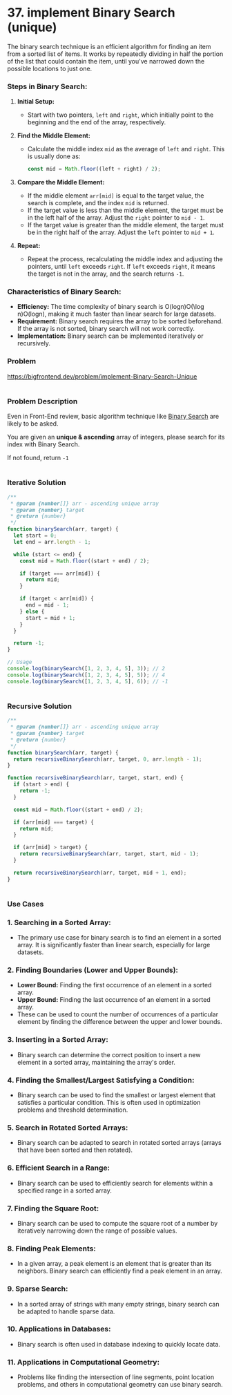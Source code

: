 # 37. implement Binary Search (unique)
The binary search technique is an efficient algorithm for finding an item from a sorted list of items. It works by repeatedly dividing in half the portion of the list that could contain the item, until you've narrowed down the possible locations to just one.

### Steps in Binary Search:

1. **Initial Setup:**
    
    * Start with two pointers, `left` and `right`, which initially point to the beginning and the end of the array, respectively.
2. **Find the Middle Element:**
    
    * Calculate the middle index `mid` as the average of `left` and `right`. This is usually done as:
        
        ```javascript
        const mid = Math.floor((left + right) / 2);
        ```
        
3. **Compare the Middle Element:**
    
    * If the middle element `arr[mid]` is equal to the target value, the search is complete, and the index `mid` is returned.
    * If the target value is less than the middle element, the target must be in the left half of the array. Adjust the `right` pointer to `mid - 1`.
    * If the target value is greater than the middle element, the target must be in the right half of the array. Adjust the `left` pointer to `mid + 1`.
4. **Repeat:**
    
    * Repeat the process, recalculating the middle index and adjusting the pointers, until `left` exceeds `right`. If `left` exceeds `right`, it means the target is not in the array, and the search returns `-1`.


### Characteristics of Binary Search:

* **Efficiency:** The time complexity of binary search is O(log⁡n)O(\log n)O(logn), making it much faster than linear search for large datasets.
* **Requirement:** Binary search requires the array to be sorted beforehand. If the array is not sorted, binary search will not work correctly.
* **Implementation:** Binary search can be implemented iteratively or recursively.

### Problem

https://bigfrontend.dev/problem/implement-Binary-Search-Unique

#

### Problem Description

Even in Front-End review, basic algorithm technique like [Binary Search](https://en.wikipedia.org/wiki/Binary_search_algorithm) are likely to be asked.

You are given an **unique & ascending** array of integers, please search for its index with Binary Search.

If not found, return `-1`

#

### Iterative Solution

```js
/**
 * @param {number[]} arr - ascending unique array
 * @param {number} target
 * @return {number}
 */
function binarySearch(arr, target) {
  let start = 0;
  let end = arr.length - 1;

  while (start <= end) {
    const mid = Math.floor((start + end) / 2);

    if (target === arr[mid]) {
      return mid;
    }

    if (target < arr[mid]) {
      end = mid - 1;
    } else {
      start = mid + 1;
    }
  }

  return -1;
}

// Usage 
console.log(binarySearch([1, 2, 3, 4, 5], 3)); // 2
console.log(binarySearch([1, 2, 3, 4, 5], 5)); // 4
console.log(binarySearch([1, 2, 3, 4, 5], 6)); // -1
```

#

### Recursive Solution

```js
/**
 * @param {number[]} arr - ascending unique array
 * @param {number} target
 * @return {number}
 */
function binarySearch(arr, target) {
  return recursiveBinarySearch(arr, target, 0, arr.length - 1);
}

function recursiveBinarySearch(arr, target, start, end) {
  if (start > end) {
    return -1;
  }

  const mid = Math.floor((start + end) / 2);

  if (arr[mid] === target) {
    return mid;
  }

  if (arr[mid] > target) {
    return recursiveBinarySearch(arr, target, start, mid - 1);
  }

  return recursiveBinarySearch(arr, target, mid + 1, end);
}
```

#

### Use Cases

### 1. **Searching in a Sorted Array:**

* The primary use case for binary search is to find an element in a sorted array. It is significantly faster than linear search, especially for large datasets.

### 2. **Finding Boundaries (Lower and Upper Bounds):**

* **Lower Bound:** Finding the first occurrence of an element in a sorted array.
* **Upper Bound:** Finding the last occurrence of an element in a sorted array.
* These can be used to count the number of occurrences of a particular element by finding the difference between the upper and lower bounds.

### 3. **Inserting in a Sorted Array:**

* Binary search can determine the correct position to insert a new element in a sorted array, maintaining the array's order.

### 4. **Finding the Smallest/Largest Satisfying a Condition:**

* Binary search can be used to find the smallest or largest element that satisfies a particular condition. This is often used in optimization problems and threshold determination.

### 5. **Search in Rotated Sorted Arrays:**

* Binary search can be adapted to search in rotated sorted arrays (arrays that have been sorted and then rotated).

### 6. **Efficient Search in a Range:**

* Binary search can be used to efficiently search for elements within a specified range in a sorted array.

### 7. **Finding the Square Root:**

* Binary search can be used to compute the square root of a number by iteratively narrowing down the range of possible values.

### 8. **Finding Peak Elements:**

* In a given array, a peak element is an element that is greater than its neighbors. Binary search can efficiently find a peak element in an array.

### 9. **Sparse Search:**

* In a sorted array of strings with many empty strings, binary search can be adapted to handle sparse data.

### 10. **Applications in Databases:**

* Binary search is often used in database indexing to quickly locate data.

### 11. **Applications in Computational Geometry:**

* Problems like finding the intersection of line segments, point location problems, and others in computational geometry can use binary search.
